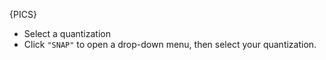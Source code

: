 ---
---

{PICS}
 
- Select a quantization
- Click `"SNAP"` to open a drop-down menu, then select your quantization.
